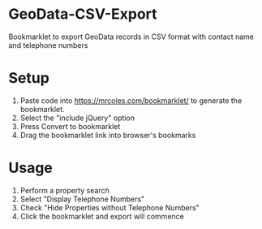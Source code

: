 # GeoData-CSV-Export
Bookmarklet to export GeoData records in CSV format with contact name and telephone numbers

# Setup
1. Paste code into https://mrcoles.com/bookmarklet/ to generate the bookmarklet.
2. Select the "include jQuery" option
3. Press Convert to bookmarklet
4. Drag the bookmarklet link into browser's bookmarks

# Usage
1. Perform a property search
2. Select "Display Telephone Numbers"
3. Check "Hide Properties without Telephone Numbers" 
4. Click the bookmarklet and export will commence
